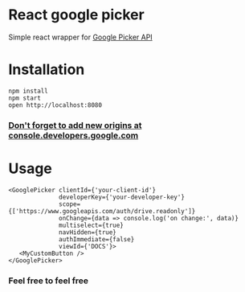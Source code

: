 React google picker
===================
Simple react wrapper for [Google Picker API](https://developers.google.com/picker/docs/)

Installation 
============
```
npm install
npm start  
open http://localhost:8080 
```

### [Don't forget to add new origins at console.developers.google.com](https://console.developers.google.com)

Usage
=====
```
<GooglePicker clientId={'your-client-id'}
              developerKey={'your-developer-key'}
              scope={['https://www.googleapis.com/auth/drive.readonly']}
              onChange={data => console.log('on change:', data)}
              multiselect={true}
              navHidden={true}
              authImmediate={false}
              viewId={'DOCS'}>
   <MyCustomButton />           
</GooglePicker>                    
```

### Feel free to feel free